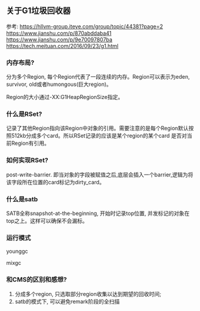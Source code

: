 ## 关于G1垃圾回收器

参考:
https://hllvm-group.iteye.com/group/topic/44381?page=2
https://www.jianshu.com/p/870abddaba41
https://www.jianshu.com/p/9e70097807ba
https://tech.meituan.com/2016/09/23/g1.html

### 内存布局?

分为多个Region, 每个Region代表了一段连续的内存。Region可以表示为eden, survivor, old或者humongous(巨大region)。

Region的大小通过-XX:G1HeapRegionSize指定。

### 什么是RSet?

记录了其他Region指向该Region中对象的引用。需要注意的是每个Region默认按照512kb分成多个card。所以RSet记录的应该是某个region的某个card
是否对当前Region有引用。

### 如何实现RSet?

post-write-barrier.
即当对象的字段被赋值之后,底层会插入一个barrier,逻辑为将该字段所在位置的card标记为dirty_card。

### 什么是satb
SATB全称snapshot-at-the-beginning, 开始时记录top位置, 并发标记的对象在top之上。这样可以确保不会漏标。

### 运行模式

younggc

mixgc

### 和CMS的区别和感想?

1. 分成多个region, 只选取部分region收集以达到期望的回收时间;
2. satb的模式下, 可以避免remark阶段的全扫描

